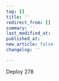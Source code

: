 ```yaml
---
tag: []
title: ''
redirect_from: []
summary: ''
last_modified_at: 
published_at: 
new_article: false
changelog: ''

---
```

Deploy 278